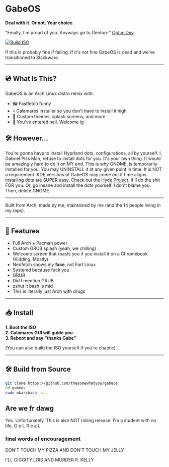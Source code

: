 # GabeOS

**Deal with it. Or not. Your choice.**

"Finally, I'm proud of you. Anyways go to Gentoo-" [OptimiDev](https://github.com/OptimiDEV)

[![Build ISO](https://github.com/GabeOS-Arch/GabeOS-Workflow-Dev/actions/workflows/build-iso.yml/badge.svg)](https://github.com/GabeOS-Arch/GabeOS-Workflow-Dev/actions/workflows/build-iso.yml)

If this is probably fine if failing. If it's not fine GabeOS is dead and we've transitioned to Slackware.

---

## 💿 What Is This?

GabeOS is an Arch Linux distro remix with:
- 🖼️ Fastfetch funny
- 💀 Calamares installer so you don't have to install it high
- 🔮 Custom themes, splash screens, and more
- 🧠 You've entered hell. Welcome ig

## 🛠️ However... 

You're gonna have to install Hyprland dots, configurations, all by yourself.
I, Gabriel Piss Man, refuse to install dots for you.
It's your own thing. It would be amazingly hard to do it on MY end.
This is why GNOME, is temporarily installed for you. You may UNINSTALL it at any given point in time. It is NOT a requirement.
KDE versions of GabeOS may come out if time aligns. 
Installing dots are SUPER easy. Check out the [Hyde Project](https://github.com/Hyde-project/hyde). It'll do the shit FOR you.
Or, go insane and install the dots yourself. I don't blame you.
Then, delete GNOME. 

---

Built from Arch, made by me, maintained by me (and the 14 people living in my repo).

---

## 🚀 Features

- Full Arch + Pacman power
- Custom GRUB splash (yeah, we chilling)
- Welcome screen that roasts you if you install it on a Chromebook (Kidding. Mostly). 
- Neofetch shows my **face**, not Fart Linux
- Systemd because fuck you
- GRUB
- Did I mention GRUB
- zshut it bash is mid
- This is literally just Arch with drugs

---

## 📥 Install

**1. Boot the ISO**  
**2. Calamares GUI will guide you**  
**3. Reboot and say “thanks Gabe”**

(You can also build the ISO yourself if you're chaotic)

---

## 🛠️ Build from Source

```bash
git clone https://github.com/thesomewhatyou/gabeos
cd gabeos
sudo mkarchiso -v .
```

## Are we fr dawg 

Yes. Unfortunately. 
This is also NOT rolling release. I'm a student with no life. G e t.  R e a l.

### final words of encouragement

DON'T TOUCH MY PIZZA AND DON'T TOUCH MY JELLY


I'LL GIGGITY LOIS AND MURDER R. KELLY

